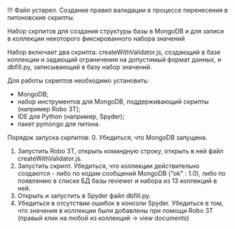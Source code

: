 !!! Файл устарел.
Создание правил валидации в процессе перенесения в питоновские скрипты.


Набор скрпитов для создания структуры базы в MongoDB и для записи в коллекции некоторого фиксированного набора значений

Набор включает два скрипта:
createWithValidator.js, создающий в базе коллекции и задающий ограничения на допустимый формат данных,
и dbfill.py, записывающий в базу набор значений.

Для работы скриптов необходимо установить:
- MongoDB;
- набор инструментов для MongoDB, поддерживающий скрипты (например Robo 3T);
- IDE для Python (например, Spyder);
- пакет pymongo для питона.

Порядок запуска скрпитов:
0. Убедиться, что MongoDB запущена.
1. Запустить Robo 3T, открыть командную строку, открыть в ней файл createWithValidator.js.
2. Запустить скрипт. Убедиться, что коллекции действительно создаются - либо по кодам сообщений MongoDB ("ok" : 1.0), либо по появлению в списке БД базы reviewer и набора из 13 коллекций в ней.
3. Открыть и запустить в Spyder файл dbfill.py.
4. Убедиться в отсутствии ошибок в консоли Spyder. Убедиться в том, что значения в коллекции были добавлены при помощи Robo 3T (правый клик на любой из коллекций -> view documents)
